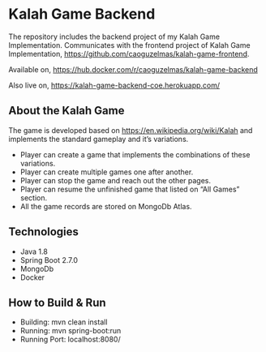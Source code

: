 # Kalah Game Backend

The repository includes the backend project of my Kalah Game Implementation. Communicates with the frontend project of Kalah Game Implementation, https://github.com/caoguzelmas/kalah-game-frontend. 

Available on, https://hub.docker.com/r/caoguzelmas/kalah-game-backend

Also live on, https://kalah-game-backend-coe.herokuapp.com/

## About the Kalah Game

The game is developed based on https://en.wikipedia.org/wiki/Kalah and implements the standard gameplay and it’s variations.

- Player can create a game that implements the combinations of these variations. 
- Player can create multiple games one after another.
- Player can stop the game and reach out the other pages.
- Player can resume the unfinished game that listed on “All Games” section. 
- All the game records are stored on MongoDb Atlas.

## Technologies

- Java 1.8
- Spring Boot 2.7.0
- MongoDb
- Docker

## How to Build & Run

- Building:  mvn clean install
- Running:  mvn spring-boot:run
- Running Port: localhost:8080/




